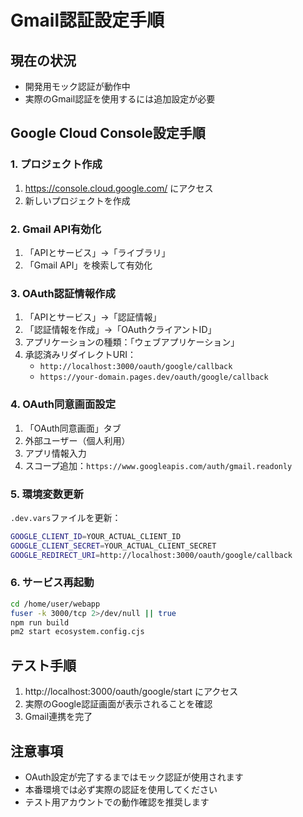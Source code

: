 # Gmail認証設定手順

## 現在の状況
- 開発用モック認証が動作中
- 実際のGmail認証を使用するには追加設定が必要

## Google Cloud Console設定手順

### 1. プロジェクト作成
1. https://console.cloud.google.com/ にアクセス
2. 新しいプロジェクトを作成

### 2. Gmail API有効化
1. 「APIとサービス」→「ライブラリ」
2. 「Gmail API」を検索して有効化

### 3. OAuth認証情報作成
1. 「APIとサービス」→「認証情報」
2. 「認証情報を作成」→「OAuthクライアントID」
3. アプリケーションの種類：「ウェブアプリケーション」
4. 承認済みリダイレクトURI：
   - `http://localhost:3000/oauth/google/callback`
   - `https://your-domain.pages.dev/oauth/google/callback`

### 4. OAuth同意画面設定
1. 「OAuth同意画面」タブ
2. 外部ユーザー（個人利用）
3. アプリ情報入力
4. スコープ追加：`https://www.googleapis.com/auth/gmail.readonly`

### 5. 環境変数更新
`.dev.vars`ファイルを更新：
```bash
GOOGLE_CLIENT_ID=YOUR_ACTUAL_CLIENT_ID
GOOGLE_CLIENT_SECRET=YOUR_ACTUAL_CLIENT_SECRET
GOOGLE_REDIRECT_URI=http://localhost:3000/oauth/google/callback
```

### 6. サービス再起動
```bash
cd /home/user/webapp
fuser -k 3000/tcp 2>/dev/null || true
npm run build
pm2 start ecosystem.config.cjs
```

## テスト手順
1. http://localhost:3000/oauth/google/start にアクセス
2. 実際のGoogle認証画面が表示されることを確認
3. Gmail連携を完了

## 注意事項
- OAuth設定が完了するまではモック認証が使用されます
- 本番環境では必ず実際の認証を使用してください
- テスト用アカウントでの動作確認を推奨します